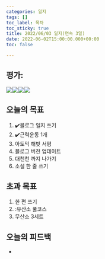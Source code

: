 ```yaml
---
categories: 일지
tags: []
toc_label: 목차
toc_sticky: true
title: 2022/06/03 일지(연속 3일)
date: 2022-06-02T15:00:00.000+00:00
toc: false

---
```

## 평가:

![](/blog/assets/images/s_rank.webp)![](/blog/assets/images/a_rank.webp)![](/blog/assets/images/b_rank.webp)![](/blog/assets/images/c_rank.webp)

## 오늘의 목표

1. :heavy_check_mark:블로그 일지 쓰기
2. :heavy_check_mark:근력운동 1개
3. 아토믹 해빗 서평
4. 블로그 버전 업데이트
5. 대천천 까지 나가기
6. 소설 한 줄 쓰기

## 초과 목표

1. 한 편 쓰기
2. :유산소 풀코스
3. 무산소 3세트

## 오늘의 피드백

* 